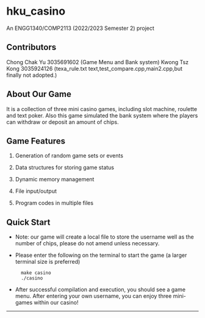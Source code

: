 # hku_casino

An ENGG1340/COMP2113 (2022/2023 Semester 2) project

## Contributors
Chong Chak Yu 3035691602 (Game Menu and Bank system)
Kwong Tsz Kong 3035924126 (texa_rule.txt text,test_compare.cpp,main2.cpp,but finally not adopted.)
## About Our Game
It is a collection of three mini casino games, including slot machine, roulette and text poker. Also this game simulated the bank system where the players can withdraw or deposit an amount of chips.
## Game Features
1. Generation of random game sets or events

2. Data structures for storing game status

3. Dynamic memory management

4. File input/output 

5. Program codes in multiple files

## Quick Start
- Note: our game will create a local file to store the username well as the number of chips, please do not amend unless necessary.
- Please enter the following on the terminal to start the game (a larger terminal size is preferred)

        make casino
        ./casino

- After successful compilation and execution, you should see a game menu. After entering your own username, you can enjoy three mini-games within our casino!

---
